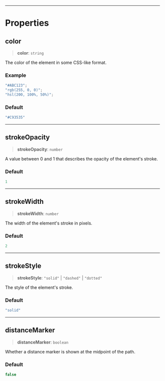 ***

# Properties

## color

> **color**: `string`

The color of the element in some CSS-like format.

### Example

```typescript
"#ABC123";
"rgb(255, 0, 0)";
"hsl(200, 100%, 50%)";
```

### Default

```ts
"#C93535"
```

***

## strokeOpacity

> **strokeOpacity**: `number`

A value between 0 and 1 that describes the opacity of the element's stroke.

### Default

```ts
1
```

***

## strokeWidth

> **strokeWidth**: `number`

The width of the element's stroke in pixels.

### Default

```ts
2
```

***

## strokeStyle

> **strokeStyle**: `"solid"` | `"dashed"` | `"dotted"`

The style of the element's stroke.

### Default

```ts
"solid"
```

***

## distanceMarker

> **distanceMarker**: `boolean`

Whether a distance marker is shown at the midpoint of the path.

### Default

```ts
false
```
